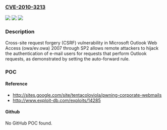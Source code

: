 ### [CVE-2010-3213](https://cve.mitre.org/cgi-bin/cvename.cgi?name=CVE-2010-3213)
![](https://img.shields.io/static/v1?label=Product&message=n%2Fa&color=blue)
![](https://img.shields.io/static/v1?label=Version&message=n%2Fa&color=blue)
![](https://img.shields.io/static/v1?label=Vulnerability&message=n%2Fa&color=brighgreen)

### Description

Cross-site request forgery (CSRF) vulnerability in Microsoft Outlook Web Access (owa/ev.owa) 2007 through SP2 allows remote attackers to hijack the authentication of e-mail users for requests that perform Outlook requests, as demonstrated by setting the auto-forward rule.

### POC

#### Reference
- http://sites.google.com/site/tentacoloviola/pwning-corporate-webmails
- http://www.exploit-db.com/exploits/14285

#### Github
No GitHub POC found.

